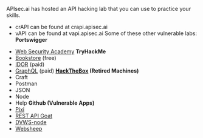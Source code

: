 APIsec.ai has hosted an API hacking lab that you can use to practice your skills.
* crAPI can be found at crapi.apisec.ai
* vAPI can be found at vapi.apisec.ai
Some of these other vulnerable labs:
**Portswigger**
-   [Web Security Academy](https://portswigger.net/web-security)
**TryHackMe**
-   [Bookstore](https://tryhackme.com/room/bookstoreoc) (free)
-   [IDOR](https://tryhackme.com/room/idor) (paid)
-   [GraphQL](https://tryhackme.com/room/carpediem1) (paid)
**[HackTheBox](https://www.hackthebox.com/hacker/hacking-labs) (Retired Machines)**
-   Craft
-   Postman
-   JSON
-   Node
-   Help
**Github (Vulnerable Apps)**
-   [Pixi](https://github.com/DevSlop/Pixi)
-   [REST API Goat](https://github.com/optiv/rest-api-goat)
-   [DVWS-node](https://github.com/snoopysecurity/dvws-node)
-   [Websheep](https://github.com/marmicode/websheep)
